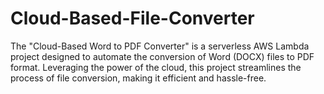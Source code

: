 # Cloud-Based-File-Converter
The "Cloud-Based Word to PDF Converter" is a serverless AWS Lambda project designed to automate the conversion of Word (DOCX) files to PDF format. Leveraging the power of the cloud, this project streamlines the process of file conversion, making it efficient and hassle-free.

